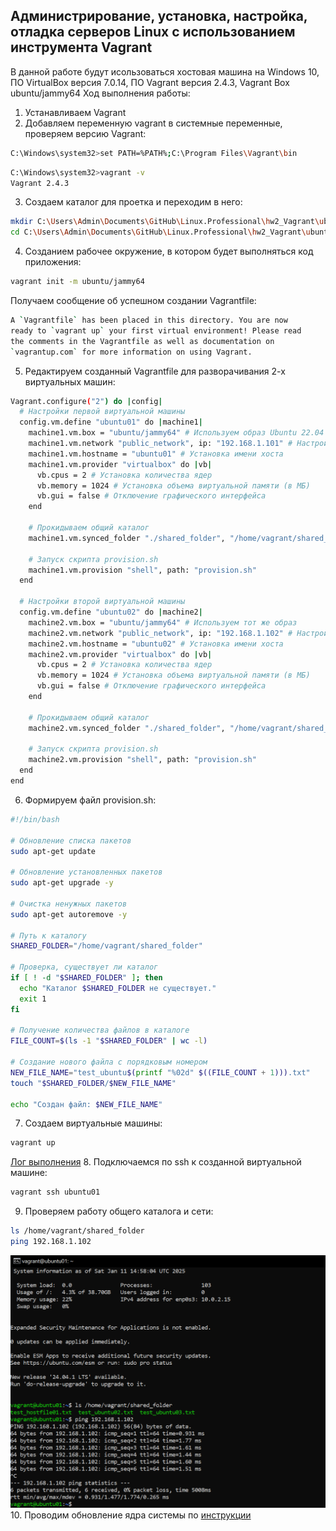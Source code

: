 ## Администрирование, установка, настройка, отладка серверов Linux с использованием инструмента Vagrant
В данной работе будут исользоваться хостовая машина на Windows 10, ПО VirtualBox версия 7.0.14, ПО Vagrant версия 2.4.3, Vagrant Box ubuntu/jammy64
Ход выполнения работы:
1. Устанавливаем Vagrant
2. Добавляем переменную vagrant в системные переменные, проверяем версию Vagrant:
```bash
C:\Windows\system32>set PATH=%PATH%;C:\Program Files\Vagrant\bin
```
```bash
C:\Windows\system32>vagrant -v
Vagrant 2.4.3
```
3. Создаем каталог для проетка и переходим в него:
```bash
mkdir C:\Users\Admin\Documents\GitHub\Linux.Professional\hw2_Vagrant\ubuntu_jammy64
cd C:\Users\Admin\Documents\GitHub\Linux.Professional\hw2_Vagrant\ubuntu_jammy64
```
4. Cозданием рабочее окружение, в котором будет выполняться код приложения:
```bash
vagrant init -m ubuntu/jammy64
```
Получаем сообщение об успешном создании Vagrantfile:
```bash
A `Vagrantfile` has been placed in this directory. You are now
ready to `vagrant up` your first virtual environment! Please read
the comments in the Vagrantfile as well as documentation on
`vagrantup.com` for more information on using Vagrant.
```
5. Редактируем созданный Vagrantfile для разворачивания 2-х виртуальных машин:
```bash
Vagrant.configure("2") do |config|
  # Настройки первой виртуальной машины
  config.vm.define "ubuntu01" do |machine1|
    machine1.vm.box = "ubuntu/jammy64" # Используем образ Ubuntu 22.04
    machine1.vm.network "public_network", ip: "192.168.1.101" # Настройка сетевого интерфейса типа "мост"
    machine1.vm.hostname = "ubuntu01" # Установка имени хоста
    machine1.vm.provider "virtualbox" do |vb|
      vb.cpus = 2 # Установка количества ядер
      vb.memory = 1024 # Установка объема виртуальной памяти (в МБ)
      vb.gui = false # Отключение графического интерфейса
    end

    # Прокидываем общий каталог
    machine1.vm.synced_folder "./shared_folder", "/home/vagrant/shared_folder" 

    # Запуск скрипта provision.sh
    machine1.vm.provision "shell", path: "provision.sh"
  end

  # Настройки второй виртуальной машины
  config.vm.define "ubuntu02" do |machine2|
    machine2.vm.box = "ubuntu/jammy64" # Используем тот же образ
    machine2.vm.network "public_network", ip: "192.168.1.102" # Настройка сетевого интерфейса типа "мост"
    machine2.vm.hostname = "ubuntu02" # Установка имени хоста
    machine2.vm.provider "virtualbox" do |vb|
      vb.cpus = 2 # Установка количества ядер
      vb.memory = 1024 # Установка объема виртуальной памяти (в МБ)
      vb.gui = false # Отключение графического интерфейса
    end

    # Прокидываем общий каталог
    machine2.vm.synced_folder "./shared_folder", "/home/vagrant/shared_folder" 

    # Запуск скрипта provision.sh
    machine2.vm.provision "shell", path: "provision.sh"
  end
end
```
6. Формируем файл provision.sh:
```bash
#!/bin/bash

# Обновление списка пакетов
sudo apt-get update

# Обновление установленных пакетов
sudo apt-get upgrade -y

# Очистка ненужных пакетов
sudo apt-get autoremove -y

# Путь к каталогу
SHARED_FOLDER="/home/vagrant/shared_folder"

# Проверка, существует ли каталог
if [ ! -d "$SHARED_FOLDER" ]; then
  echo "Каталог $SHARED_FOLDER не существует."
  exit 1
fi

# Получение количества файлов в каталоге
FILE_COUNT=$(ls -1 "$SHARED_FOLDER" | wc -l)

# Создание нового файла с порядковым номером
NEW_FILE_NAME="test_ubuntu$(printf "%02d" $((FILE_COUNT + 1))).txt"
touch "$SHARED_FOLDER/$NEW_FILE_NAME"

echo "Создан файл: $NEW_FILE_NAME"
```
7. Создаем виртуальные машины:
```bash
vagrant up
```
[Лог выполнения](vagrant_up.log)
8. Подключаемся по ssh к созданной виртуальной машине:
```bash
vagrant ssh ubuntu01
```
9. Проверяем работу общего каталога и сети:
```bash
ls /home/vagrant/shared_folder
ping 192.168.1.102
```
![](screen01.PNG)
10. Проводим обновление ядра системы по [инструкции](hw1_kernel%20update/README.md)

